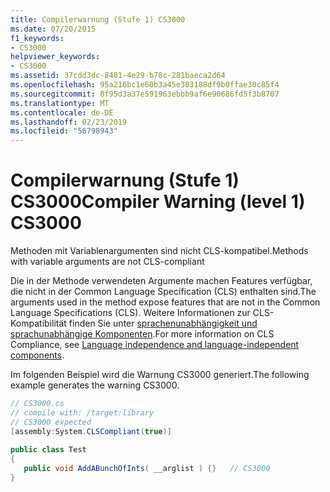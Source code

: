 ```yaml
---
title: Compilerwarnung (Stufe 1) CS3000
ms.date: 07/20/2015
f1_keywords:
- CS3000
helpviewer_keywords:
- CS3000
ms.assetid: 37cdd3dc-8481-4e29-b78c-281baeca2d64
ms.openlocfilehash: 95a216bc1e60b3a45e383188df9b0ffae30c85f4
ms.sourcegitcommit: 8f95d3a37e591963ebbb9af6e90686fd5f3b8707
ms.translationtype: MT
ms.contentlocale: de-DE
ms.lasthandoff: 02/23/2019
ms.locfileid: "56798943"
---
```

# <a name="compiler-warning-level-1-cs3000"></a><span data-ttu-id="636f9-102">Compilerwarnung (Stufe 1) CS3000</span><span class="sxs-lookup"><span data-stu-id="636f9-102">Compiler Warning (level 1) CS3000</span></span>
<span data-ttu-id="636f9-103">Methoden mit Variablenargumenten sind nicht CLS-kompatibel.</span><span class="sxs-lookup"><span data-stu-id="636f9-103">Methods with variable arguments are not CLS-compliant</span></span>  
  
 <span data-ttu-id="636f9-104">Die in der Methode verwendeten Argumente machen Features verfügbar, die nicht in der Common Language Specification (CLS) enthalten sind.</span><span class="sxs-lookup"><span data-stu-id="636f9-104">The arguments used in the method expose features that are not in the Common Language Specifications (CLS).</span></span> <span data-ttu-id="636f9-105">Weitere Informationen zur CLS-Kompatibilität finden Sie unter [sprachenunabhängigkeit und sprachunabhängige Komponenten](../../standard/language-independence.md).</span><span class="sxs-lookup"><span data-stu-id="636f9-105">For more information on CLS Compliance, see [Language independence and language-independent components](../../standard/language-independence.md).</span></span>
  
 <span data-ttu-id="636f9-106">Im folgenden Beispiel wird die Warnung CS3000 generiert.</span><span class="sxs-lookup"><span data-stu-id="636f9-106">The following example generates the warning CS3000.</span></span>  
  
```csharp  
// CS3000.cs  
// compile with: /target:library  
// CS3000 expected  
[assembly:System.CLSCompliant(true)]  
  
public class Test  
{  
   public void AddABunchOfInts( __arglist ) {}   // CS3000  
}  
```

